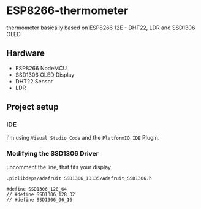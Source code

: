 # ESP8266-thermometer
thermometer basically based on ESP8266 12E - DHT22, LDR and SSD1306 OLED

## Hardware
* ESP8266 NodeMCU
* SSD1306 OLED Display
* DHT22 Sensor
* LDR

## Project setup

### IDE

I'm using `Visual Studio Code` and the `PlatformIO IDE` Plugin.

### Modifying the SSD1306 Driver

uncomment the line, that fits your display

`.piolibdeps/Adafruit SSD1306_ID135/Adafruit_SSD1306.h`
```
#define SSD1306_128_64
// #define SSD1306_128_32
// #define SSD1306_96_16
```
